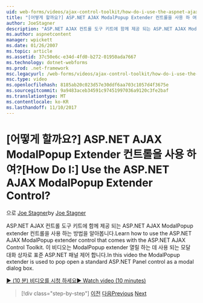 ```yaml
---
uid: web-forms/videos/ajax-control-toolkit/how-do-i-use-the-aspnet-ajax-modalpopup-extender-control
title: "[어떻게 할까요?] ASP.NET AJAX ModalPopup Extender 컨트롤을 사용 하 여? | Microsoft 문서"
author: JoeStagner
description: "ASP.NET AJAX 컨트롤 도구 키트에 함께 제공 되는 ASP.NET AJAX ModalPopup extender 컨트롤을 사용 하는 방법을 알아봅니다. 이 비디오는 ModalPopup extender는 사용 중..."
ms.author: aspnetcontent
manager: wpickett
ms.date: 01/26/2007
ms.topic: article
ms.assetid: 37c50e6c-e34d-4fd0-b272-01950ada7667
ms.technology: dotnet-webforms
ms.prod: .net-framework
msc.legacyurl: /web-forms/videos/ajax-control-toolkit/how-do-i-use-the-aspnet-ajax-modalpopup-extender-control
msc.type: video
ms.openlocfilehash: 8185ab20c023d57e30ddf6aa703c1057d4f3675e
ms.sourcegitcommit: 9a9483aceb34591c97451997036a9120c3fe2baf
ms.translationtype: MT
ms.contentlocale: ko-KR
ms.lasthandoff: 11/10/2017
---
```

<a name="how-do-i-use-the-aspnet-ajax-modalpopup-extender-control"></a><span data-ttu-id="25ae9-105">[어떻게 할까요?] ASP.NET AJAX ModalPopup Extender 컨트롤을 사용 하 여?</span><span class="sxs-lookup"><span data-stu-id="25ae9-105">[How Do I:] Use the ASP.NET AJAX ModalPopup Extender Control?</span></span>
====================
<span data-ttu-id="25ae9-106">으로 [Joe Stagner](https://github.com/JoeStagner)</span><span class="sxs-lookup"><span data-stu-id="25ae9-106">by [Joe Stagner](https://github.com/JoeStagner)</span></span>

<span data-ttu-id="25ae9-107">ASP.NET AJAX 컨트롤 도구 키트에 함께 제공 되는 ASP.NET AJAX ModalPopup extender 컨트롤을 사용 하는 방법을 알아봅니다.</span><span class="sxs-lookup"><span data-stu-id="25ae9-107">Learn how to use the ASP.NET AJAX ModalPopup extender control that comes with the ASP.NET AJAX Control Toolkit.</span></span> <span data-ttu-id="25ae9-108">이 비디오는 ModalPopup extender 열릴 하는 데 사용 되는 모달 대화 상자로 표준 ASP.NET 패널 제어 합니다.</span><span class="sxs-lookup"><span data-stu-id="25ae9-108">In this video the ModalPopup extender is used to pop open a standard ASP.NET Panel control as a modal dialog box.</span></span>

[<span data-ttu-id="25ae9-109">&#9654; (10 분) 비디오를 시청 하세요</span><span class="sxs-lookup"><span data-stu-id="25ae9-109">&#9654; Watch video (10 minutes)</span></span>](https://channel9.msdn.com/Blogs/ASP-NET-Site-Videos/how-do-i-use-the-aspnet-ajax-modalpopup-extender-control)

>[!div class="step-by-step"]
<span data-ttu-id="25ae9-110">[이전](how-do-i-use-the-aspnet-ajax-popup-control-extender.md)
[다음](how-do-i-use-the-aspnet-ajax-alwaysvisible-control-extender.md)</span><span class="sxs-lookup"><span data-stu-id="25ae9-110">[Previous](how-do-i-use-the-aspnet-ajax-popup-control-extender.md)
[Next](how-do-i-use-the-aspnet-ajax-alwaysvisible-control-extender.md)</span></span>
